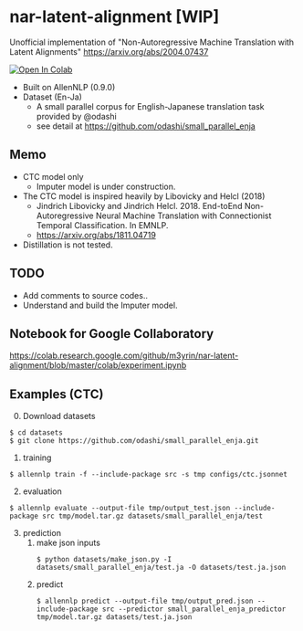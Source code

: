 # nar-latent-alignment [WIP]
Unofficial implementation of "Non-Autoregressive Machine Translation with Latent Alignments" https://arxiv.org/abs/2004.07437

<a href="https://colab.research.google.com/github/m3yrin/nar-latent-alignment/blob/master/colab/experiment.ipynb"><img src="https://colab.research.google.com/assets/colab-badge.svg" alt="Open In Colab"/></a> 


* Built on AllenNLP (0.9.0)
* Dataset (En-Ja)
    * A small parallel corpus for English-Japanese translation task provided by @odashi
    * see detail at https://github.com/odashi/small_parallel_enja

## Memo
* CTC model only
   * Imputer model is under construction.
* The CTC model is inspired heavily by Libovicky and Helcl (2018)
   * Jindrich Libovicky and Jindrich Helcl. 2018. End-toEnd Non-Autoregressive Neural Machine Translation with Connectionist Temporal Classification. In EMNLP.
   * https://arxiv.org/abs/1811.04719
* Distillation is not tested.

## TODO
* Add comments to source codes..
* Understand and build the Imputer model.

## Notebook for Google Collaboratory
https://colab.research.google.com/github/m3yrin/nar-latent-alignment/blob/master/colab/experiment.ipynb

## Examples (CTC)
0. Download datasets
```
$ cd datasets
$ git clone https://github.com/odashi/small_parallel_enja.git
```

1. training
```
$ allennlp train -f --include-package src -s tmp configs/ctc.jsonnet
```

2. evaluation
```
$ allennlp evaluate --output-file tmp/output_test.json --include-package src tmp/model.tar.gz datasets/small_parallel_enja/test
```

3. prediction
    1. make json inputs
        ```
        $ python datasets/make_json.py -I datasets/small_parallel_enja/test.ja -O datasets/test.ja.json
        ```
    2. predict
        ```
        $ allennlp predict --output-file tmp/output_pred.json --include-package src --predictor small_parallel_enja_predictor  tmp/model.tar.gz datasets/test.ja.json
        ```
